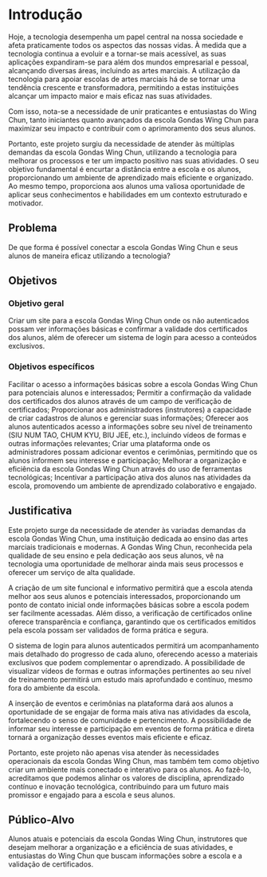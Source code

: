 # Introdução
Hoje, a tecnologia desempenha um papel central na nossa sociedade e afeta praticamente todos os aspectos das nossas vidas. À medida que a tecnologia continua a evoluir e a tornar-se mais acessível, as suas aplicações expandiram-se para além dos mundos empresarial e pessoal, alcançando diversas áreas, incluindo as artes marciais. A utilização da tecnologia para apoiar escolas de artes marciais há de se tornar uma tendência crescente e transformadora, permitindo a estas instituições alcançar um impacto maior e mais eficaz nas suas atividades.

Com isso, nota-se a necessidade de unir praticantes e entusiastas do Wing Chun, tanto iniciantes quanto avançados da escola Gondas Wing Chun para maximizar seu impacto e contribuir com o aprimoramento dos seus alunos.

Portanto, este projeto surgiu da necessidade de atender às múltiplas demandas da escola Gondas Wing Chun, utilizando a tecnologia para melhorar os processos e ter um impacto positivo nas suas atividades. O seu objetivo fundamental é encurtar a distância entre a escola e os alunos, proporcionando um ambiente de aprendizado mais eficiente e organizado. Ao mesmo tempo, proporciona aos alunos uma valiosa oportunidade de aplicar seus conhecimentos e habilidades em um contexto estruturado e motivador.

## Problema

De que forma é possível conectar a escola Gondas Wing Chun e seus alunos de maneira eficaz utilizando a tecnologia?

## Objetivos
### Objetivo geral

Criar um site para a escola Gondas Wing Chun onde os não autenticados possam ver informações básicas e confirmar a validade dos certificados dos alunos, além de oferecer um sistema de login para acesso a conteúdos exclusivos.

### Objetivos específicos

Facilitar o acesso a informações básicas sobre a escola Gondas Wing Chun para potenciais alunos e interessados;
Permitir a confirmação da validade dos certificados dos alunos através de um campo de verificação de certificados;
Proporcionar aos administradores (instrutores) a capacidade de criar cadastros de alunos e gerenciar suas informações;
Oferecer aos alunos autenticados acesso a informações sobre seu nível de treinamento (SIU NUM TAO, CHUM KYU, BIU JEE, etc.), incluindo vídeos de formas e outras informações relevantes;
Criar uma plataforma onde os administradores possam adicionar eventos e cerimônias, permitindo que os alunos informem seu interesse e participação;
Melhorar a organização e eficiência da escola Gondas Wing Chun através do uso de ferramentas tecnológicas;
Incentivar a participação ativa dos alunos nas atividades da escola, promovendo um ambiente de aprendizado colaborativo e engajado.

## Justificativa

Este projeto surge da necessidade de atender às variadas demandas da escola Gondas Wing Chun, uma instituição dedicada ao ensino das artes marciais tradicionais e modernas. A Gondas Wing Chun, reconhecida pela qualidade de seu ensino e pela dedicação aos seus alunos, vê na tecnologia uma oportunidade de melhorar ainda mais seus processos e oferecer um serviço de alta qualidade.

A criação de um site funcional e informativo permitirá que a escola atenda melhor aos seus alunos e potenciais interessados, proporcionando um ponto de contato inicial onde informações básicas sobre a escola podem ser facilmente acessadas. Além disso, a verificação de certificados online oferece transparência e confiança, garantindo que os certificados emitidos pela escola possam ser validados de forma prática e segura.

O sistema de login para alunos autenticados permitirá um acompanhamento mais detalhado do progresso de cada aluno, oferecendo acesso a materiais exclusivos que podem complementar o aprendizado. A possibilidade de visualizar vídeos de formas e outras informações pertinentes ao seu nível de treinamento permitirá um estudo mais aprofundado e contínuo, mesmo fora do ambiente da escola.

A inserção de eventos e cerimônias na plataforma dará aos alunos a oportunidade de se engajar de forma mais ativa nas atividades da escola, fortalecendo o senso de comunidade e pertencimento. A possibilidade de informar seu interesse e participação em eventos de forma prática e direta tornará a organização desses eventos mais eficiente e eficaz.

Portanto, este projeto não apenas visa atender às necessidades operacionais da escola Gondas Wing Chun, mas também tem como objetivo criar um ambiente mais conectado e interativo para os alunos. Ao fazê-lo, acreditamos que podemos alinhar os valores de disciplina, aprendizado contínuo e inovação tecnológica, contribuindo para um futuro mais promissor e engajado para a escola e seus alunos.

## Público-Alvo

Alunos atuais e potenciais da escola Gondas Wing Chun, instrutores que desejam melhorar a organização e a eficiência de suas atividades, e entusiastas do Wing Chun que buscam informações sobre a escola e a validação de certificados.


